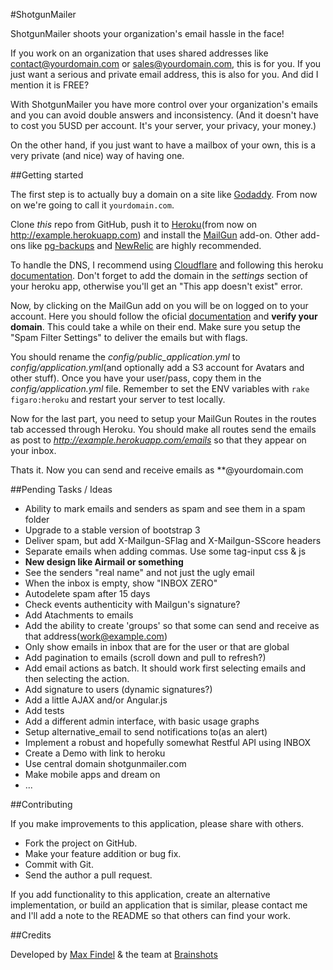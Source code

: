 #ShotgunMailer

ShotgunMailer shoots your organization's email hassle in the face!  

If you work on an organization that uses shared addresses like contact@yourdomain.com or sales@yourdomain.com, this is for you. If you just want a serious and private email address, this is also for you. And did I mention it is FREE?

With ShotgunMailer you have more control over your organization's emails and you can avoid double answers and inconsistency.
(And it doesn't have to cost you 5USD per account. It's your server, your privacy, your money.)

On the other hand, if you just want to have a mailbox of your own, this is a very private (and nice) way of having one.
<!-- SAMPLE IMAGE -->

##Getting started

The first step is to actually buy a domain on a site like [Godaddy](http://www.godaddy.com/). From now on we're going to call it `yourdomain.com`.  

Clone *this* repo from GitHub, push it to [Heroku](http://heroku.com)(from now on http://example.herokuapp.com) and install the [MailGun](https://addons.heroku.com/mailgun) add-on. Other add-ons like [pg-backups](https://addons.heroku.com/pgbackups) and [NewRelic](https://addons.heroku.com/newrelic) are highly recommended.  

To handle the DNS, I recommend using [Cloudflare](http://cloudflare.com) and following this heroku [documentation](http://www.higherorderheroku.com/articles/cloudflare-dns-heroku/). Don't forget to add the domain in the *settings* section of your heroku app, otherwise you'll get an "This app doesn't exist" error.  

Now, by clicking on the MailGun add on you will be on logged on to your account. Here you should follow the oficial [documentation](http://documentation.mailgun.com/quickstart.html#verifying-your-domain) and **verify your domain**. This could take a while on their end. Make sure you setup the "Spam Filter Settings" to deliver the emails but with flags.   

You should rename the *config/public_application.yml* to *config/application.yml*(and optionally add a S3 account for Avatars and other stuff). Once you have your user/pass, copy them in the *config/application.yml* file. Remember to set the ENV variables with `rake figaro:heroku` and restart your server to test locally.  
  
Now for the last part, you need to setup your MailGun Routes in the routes tab accessed through Heroku. You should make all routes send the emails as post to *http://example.herokuapp.com/emails* so that they appear on your inbox.

Thats it. Now you can send and receive emails as **@yourdomain.com

##Pending Tasks / Ideas

* Ability to mark emails and senders as spam and see them in a spam folder
* Upgrade to a stable version of bootstrap 3
* Deliver spam, but add X-Mailgun-SFlag and X-Mailgun-SScore headers
* Separate emails when adding commas. Use some tag-input css & js
* **New design like Airmail or something**
* See the senders "real name" and not just the ugly email
* When the inbox is empty, show "INBOX ZERO"
* Autodelete spam after 15 days
* Check events authenticity with Mailgun's signature?
* Add Atachments to emails
* Add the ability to create 'groups' so that some can send and receive as that address(work@example.com)
* Only show emails in inbox that are for the user or that are global
* Add pagination to emails (scroll down and pull to refresh?)
* Add email actions as batch. It should work first selecting emails and then selecting the action.
* Add signature to users (dynamic signatures?)
* Add a little AJAX and/or Angular.js
* Add tests
* Add a different admin interface, with basic usage graphs
* Setup alternative_email to send notifications to(as an alert)
* Implement a robust and hopefully somewhat Restful API using INBOX
* Create a Demo with link to heroku
* Use central domain shotgunmailer.com
* Make mobile apps and dream on
* ...

##Contributing

If you make improvements to this application, please share with others.

* Fork the project on GitHub.
* Make your feature addition or bug fix.
* Commit with Git.
* Send the author a pull request.

If you add functionality to this application, create an alternative implementation, or build an application that is similar, please contact me and I'll add a note to the README so that others can find your work.

##Credits

Developed by [Max Findel](https://github.com/maxfindel) & the team at [Brainshots](http://brainshots.cl)




